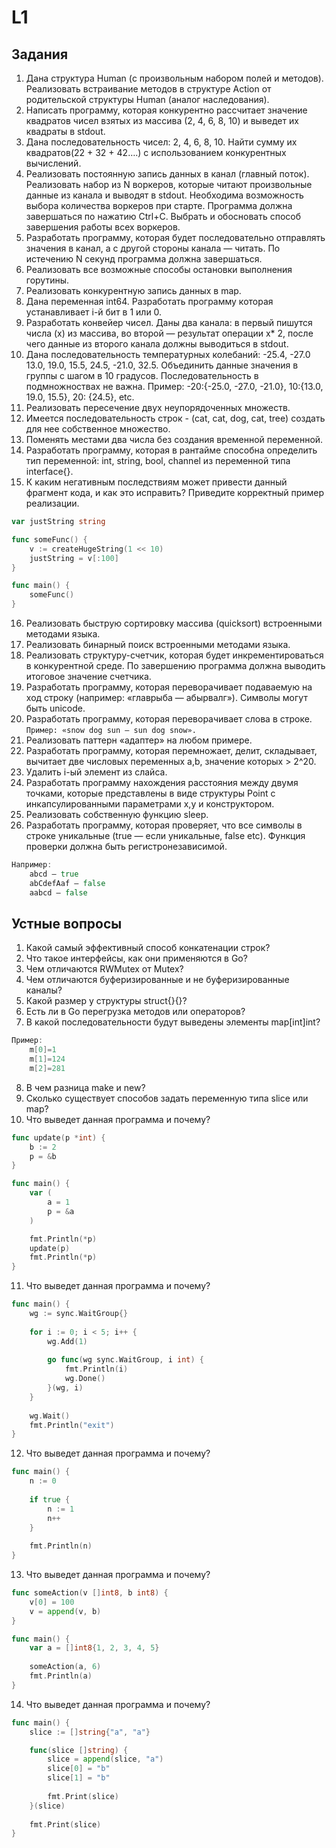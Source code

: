 # L1

## Задания

1. Дана структура Human (с произвольным набором полей и методов). Реализовать встраивание методов в структуре Action от
   родительской структуры Human (аналог наследования).
2. Написать программу, которая конкурентно рассчитает значение квадратов чисел взятых из массива (2, 4, 6, 8, 10) и
   выведет их квадраты в stdout.
3. Дана последовательность чисел: 2, 4, 6, 8, 10. Найти сумму их квадратов(22 + 32 + 42….) с использованием конкурентных
   вычислений.
4. Реализовать постоянную запись данных в канал (главный поток). Реализовать набор из N воркеров, которые читают
   произвольные данные из канала и выводят в stdout. Необходима возможность выбора количества воркеров при старте.
   Программа должна завершаться по нажатию Ctrl+C. Выбрать и обосновать способ завершения работы всех воркеров.
5. Разработать программу, которая будет последовательно отправлять значения в канал, а с другой стороны канала — читать.
   По истечению N секунд программа должна завершаться.
6. Реализовать все возможные способы остановки выполнения горутины.
7. Реализовать конкурентную запись данных в map.
8. Дана переменная int64. Разработать программу которая устанавливает i-й бит в 1 или 0.
9. Разработать конвейер чисел. Даны два канала: в первый пишутся числа (x) из массива, во второй — результат операции x*
   2, после чего данные из второго канала должны выводиться в stdout.
10. Дана последовательность температурных колебаний: -25.4, -27.0 13.0, 19.0, 15.5, 24.5, -21.0, 32.5. Объединить данные
    значения в группы с шагом в 10 градусов. Последовательность в подмножноствах не важна. Пример: -20:{-25.0, -27.0,
    -21.0}, 10:{13.0, 19.0, 15.5}, 20: {24.5}, etc.
11. Реализовать пересечение двух неупорядоченных множеств.
12. Имеется последовательность строк - (cat, cat, dog, cat, tree) создать для нее собственное множество.
13. Поменять местами два числа без создания временной переменной.
14. Разработать программу, которая в рантайме способна определить тип переменной: int, string, bool, channel из
    переменной типа interface{}.
15. К каким негативным последствиям может привести данный фрагмент кода, и как это исправить? Приведите корректный
    пример реализации.

```go
var justString string

func someFunc() {
    v := createHugeString(1 << 10)
    justString = v[:100]
}

func main() {
    someFunc()
}
```

16. Реализовать быструю сортировку массива (quicksort) встроенными методами языка.
17. Реализовать бинарный поиск встроенными методами языка.
18. Реализовать структуру-счетчик, которая будет инкрементироваться в конкурентной среде. По завершению программа должна
    выводить итоговое значение счетчика.
19. Разработать программу, которая переворачивает подаваемую на ход строку (например: «главрыба — абырвалг»). Символы
    могут быть unicode.
20. Разработать программу, которая переворачивает слова в строке.
    ```Пример: «snow dog sun — sun dog snow».```
21. Реализовать паттерн «адаптер» на любом примере.
22. Разработать программу, которая перемножает, делит, складывает, вычитает две числовых переменных a,b, значение
    которых > 2^20.
23. Удалить i-ый элемент из слайса.
24. Разработать программу нахождения расстояния между двумя точками, которые представлены в виде структуры Point с
    инкапсулированными параметрами x,y и конструктором.
25. Реализовать собственную функцию sleep.
26. Разработать программу, которая проверяет, что все символы в строке уникальные (true — если уникальные, false etc).
    Функция проверки должна быть регистронезависимой.

```go
Например:
    abcd — true
    abCdefAaf — false
    aabcd — false
```

## Устные вопросы

1. Какой самый эффективный способ конкатенации строк?
2. Что такое интерфейсы, как они применяются в Go?
3. Чем отличаются RWMutex от Mutex?
4. Чем отличаются буферизированные и не буферизированные каналы?
5. Какой размер у структуры struct{}{}?
6. Есть ли в Go перегрузка методов или операторов?
7. В какой последовательности будут выведены элементы map[int]int?

```go
Пример:
    m[0]=1
    m[1]=124
    m[2]=281
```

8. В чем разница make и new?
9. Сколько существует способов задать переменную типа slice или map?
10. Что выведет данная программа и почему?

```go
func update(p *int) {
    b := 2
    p = &b
}

func main() {
    var (
        a = 1
        p = &a
    )

    fmt.Println(*p)
    update(p)
    fmt.Println(*p)
}
```

11. Что выведет данная программа и почему?

```go
func main() {
    wg := sync.WaitGroup{}
    
    for i := 0; i < 5; i++ {
        wg.Add(1)
        
        go func(wg sync.WaitGroup, i int) {
            fmt.Println(i)
            wg.Done()
        }(wg, i)
    }
    
    wg.Wait()
    fmt.Println("exit")
}
```

12. Что выведет данная программа и почему?

```go
func main() {
    n := 0
    
    if true {
        n := 1
        n++
    }
    
    fmt.Println(n)
}
```

13. Что выведет данная программа и почему?

```go
func someAction(v []int8, b int8) {
    v[0] = 100
    v = append(v, b)
}

func main() {
    var a = []int8{1, 2, 3, 4, 5}
    
    someAction(a, 6)
    fmt.Println(a)
}
```

14. Что выведет данная программа и почему?

```go
func main() {
    slice := []string{"a", "a"}

    func(slice []string) {
        slice = append(slice, "a")
        slice[0] = "b"
        slice[1] = "b"
        
        fmt.Print(slice)
    }(slice)
    
    fmt.Print(slice)
}
```
